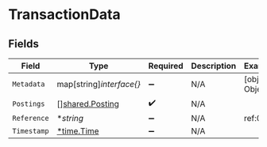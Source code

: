 # TransactionData


## Fields

| Field                                                     | Type                                                      | Required                                                  | Description                                               | Example                                                   |
| --------------------------------------------------------- | --------------------------------------------------------- | --------------------------------------------------------- | --------------------------------------------------------- | --------------------------------------------------------- |
| `Metadata`                                                | map[string]*interface{}*                                  | :heavy_minus_sign:                                        | N/A                                                       | [object Object]                                           |
| `Postings`                                                | [][shared.Posting](../../../pkg/models/shared/posting.md) | :heavy_check_mark:                                        | N/A                                                       |                                                           |
| `Reference`                                               | **string*                                                 | :heavy_minus_sign:                                        | N/A                                                       | ref:001                                                   |
| `Timestamp`                                               | [*time.Time](https://pkg.go.dev/time#Time)                | :heavy_minus_sign:                                        | N/A                                                       |                                                           |